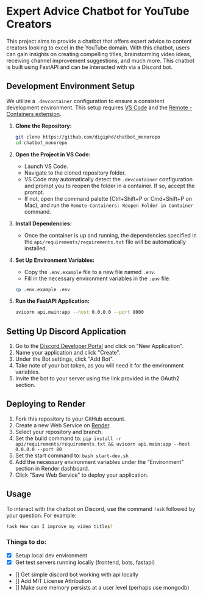 # Expert Advice Chatbot for YouTube Creators

This project aims to provide a chatbot that offers expert advice to content creators looking to excel in the YouTube domain. With this chatbot, users can gain insights on creating compelling titles, brainstorming video ideas, receiving channel improvement suggestions, and much more. This chatbot is built using FastAPI and can be interacted with via a Discord bot.

## Development Environment Setup
We utilize a `.devcontainer` configuration to ensure a consistent development environment. This setup requires [VS Code](https://code.visualstudio.com/) and the [Remote - Containers extension](https://marketplace.visualstudio.com/items?itemName=ms-vscode-remote.remote-containers).

1. **Clone the Repository:**
    ```bash
    git clone https://github.com/digiphd/chatbot_monorepo
    cd chatbot_monorepo
    ```

2. **Open the Project in VS Code:**
    - Launch VS Code.
    - Navigate to the cloned repository folder.
    - VS Code may automatically detect the `.devcontainer` configuration and prompt you to reopen the folder in a container. If so, accept the prompt.
    - If not, open the command palette (Ctrl+Shift+P or Cmd+Shift+P on Mac), and run the `Remote-Containers: Reopen Folder in Container` command.

3. **Install Dependencies:**
    - Once the container is up and running, the dependencies specified in the `api/requirements/requirements.txt` file will be automatically installed.

4. **Set Up Environment Variables:**
    - Copy the `.env.example` file to a new file named `.env`.
    - Fill in the necessary environment variables in the `.env` file.
    ```bash
    cp .env.example .env
    ```

5. **Run the FastAPI Application:**
    ```bash
    uvicorn api.main:app --host 0.0.0.0 --port 8000
    ```

## Setting Up Discord Application

1. Go to the [Discord Developer Portal](https://discord.com/developers/applications) and click on "New Application".
2. Name your application and click "Create".
3. Under the Bot settings, click "Add Bot".
4. Take note of your bot token, as you will need it for the environment variables.
5. Invite the bot to your server using the link provided in the OAuth2 section.

## Deploying to Render

1. Fork this repository to your GitHub account.
2. Create a new Web Service on [Render](https://render.com/).
3. Select your repository and branch.
4. Set the build command to: `pip install -r api/requirements/requirements.txt && uvicorn api.main:app --host 0.0.0.0 --port 80`
5. Set the start command to: `bash start-dev.sh`
6. Add the necessary environment variables under the "Environment" section in Render dashboard.
7. Click "Save Web Service" to deploy your application.

## Usage

To interact with the chatbot on Discord, use the command `!ask` followed by your question. For example:

```bash
!ask How can I improve my video titles?
```

### Things to do:
- [x] Setup local dev environment
- [x] Get test servers running locally (frontend, bots, fastapi)
- [] Get simple discord bot working with api locally
- [] Add MIT License Attribution
- [] Make sure memory persists at a user level (perhaps use mongodb)